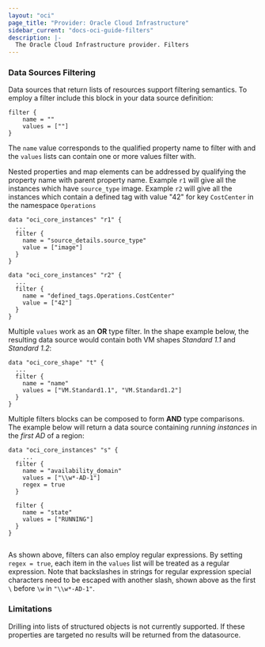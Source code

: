 ```yaml
---
layout: "oci"
page_title: "Provider: Oracle Cloud Infrastructure"
sidebar_current: "docs-oci-guide-filters"
description: |-
  The Oracle Cloud Infrastructure provider. Filters
---
```

### Data Sources Filtering

Data sources that return lists of resources support filtering semantics. 
To employ a filter include this block in your data source definition:

```hcl
filter {
	name = ""
	values = [""]
}
```

The `name` value corresponds to the qualified property name to filter with
and the `values` lists can contain one or more values filter with.  

Nested properties and map elements can be addressed by qualifying the property name with parent property name.
Example `r1` will give all the instances which have `source_type` image.
Example `r2` will give all the instances which contain a defined tag with value "42" for key `CostCenter` in the namespace `Operations`

```hcl
data "oci_core_instances" "r1" {
  ...
  filter {
    name = "source_details.source_type"
    value = ["image"]
  }
}

data "oci_core_instances" "r2" {
  ...
  filter {
    name = "defined_tags.Operations.CostCenter"
    value = ["42"]
  }
}

```

Multiple `values` work as an **OR** type filter. In the shape 
example below, the resulting data source would contain both VM 
shapes _Standard 1.1_ and _Standard 1.2_:

```hcl
data "oci_core_shape" "t" {
  ...
  filter {
    name = "name"
    values = ["VM.Standard1.1", "VM.Standard1.2"]
  }
}
```

Multiple filters blocks can be composed to form **AND** type comparisons. The example below will return a data source containing 
_running instances_ in the _first AD_ of a region:

```hcl
data "oci_core_instances" "s" {
	...
  filter {
    name = "availability_domain"
    values = ["\\w*-AD-1"]
    regex = true
  }

  filter {
    name = "state"
    values = ["RUNNING"]
  }
}
        
```

As shown above, filters can also employ regular expressions. By setting
`regex = true`, each item in the `values` list will be treated as a 
regular expression. Note that backslashes in strings for regular
expression special characters need to be escaped with another slash,
shown above as the first `\` before `\w` in `"\\w*-AD-1"`.

### Limitations
Drilling into lists of structured objects is not currently supported. If these properties are targeted no results will be returned from the datasource.
